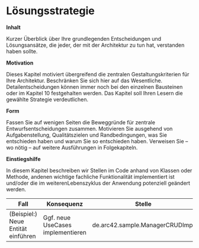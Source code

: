 # Lösungsstrategie

**Inhalt**

Kurzer Überblick über Ihre grundlegenden Entscheidungen und Lösungsansätze, die jeder, der mit der Architektur zu tun hat, verstanden haben sollte.

**Motivation**

Dieses Kapitel motiviert übergreifend die zentralen Gestaltungskriterien für Ihre Architektur. Beschränken Sie sich hier auf das Wesentliche. Detailentscheidungen können immer noch bei den einzelnen Bausteinen oder im Kapitel 10 festgehalten werden. Das Kapitel soll Ihren Lesern die gewählte Strategie verdeutlichen.

**Form**

Fassen Sie auf wenigen Seiten die Beweggründe für zentrale Entwurfsentscheidungen zusammen. Motivieren Sie ausgehend von Aufgabenstellung, Qualitätszielen und Randbedingungen, was Sie entschieden haben und warum Sie so entschieden haben. Verweisen Sie – wo nötig – auf weitere Ausführungen in Folgekapiteln.

**Einstiegshilfe**

In diesem Kapitel beschreiben wir Stellen im Code anhand von Klassen oder Methode, andenen wichtige fachliche Funktionalität implementiert ist und\/oder die im weiterenLebenszyklus der Anwendung potenziell geändert werden.

| Fall | Konsequenz | Stelle | Hinweise |
| --- | --- | --- | --- |
| \(Beispiel:\) Neue Entität einführen | Ggf. neue UseCases implementieren | de.arc42.sample.ManagerCRUDImpl | ggf Factory Methoden erweitern |

